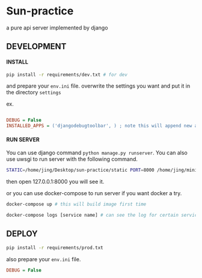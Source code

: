 # Sun-practice

a pure api server implemented by django


## DEVELOPMENT

#### INSTALL

```sh
pip install -r requirements/dev.txt # for dev 

```

and prepare your `env.ini` file. overwrite the settings you want and put it in the directory `settings`

ex.

```ini

DEBUG = False
INSTALLED_APPS = ('djangodebugtoolbar', ) ; note this will append new app in INSTALLED_APP

```

#### RUN SERVER

You can use django command `python manage.py runserver`. You can also use uwsgi to run server with the following command.

```sh
STATIC=/home/jing/Desktop/sun-practice/static PORT=8000 /home/jing/miniconda2/envs/sun/bin/uwsgi --ini core/wsgi/uwsgi.ini
```

then open 127.0.0.1:8000 you will see it.

or you can use docker-compose to run server if you want docker a try.

```sh
docker-compose up # this will build image first time

docker-compose logs [service name] # can see the log for certain service
```


## DEPLOY


```sh
pip install -r requirements/prod.txt
```

also prepare your `env.ini` file.

```ini
DEBUG = False
```
